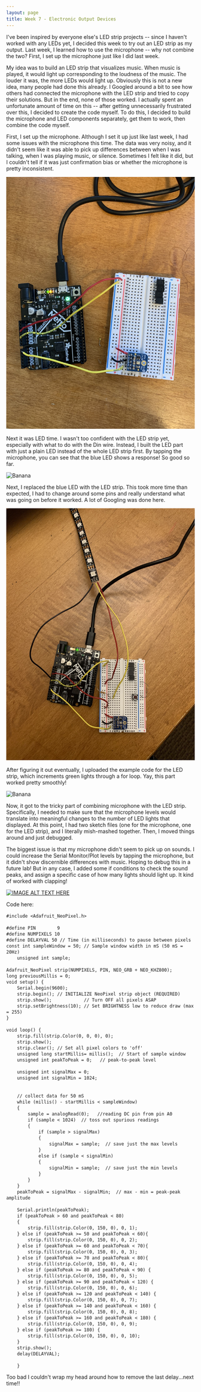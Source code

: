 ```yaml
---
layout: page
title: Week 7 - Electronic Output Devices
---
```


I've been inspired by everyone else's LED strip projects -- since I haven't worked with any LEDs yet, I decided this week to try out an LED strip as my output. Last week, I learned how to use the microphone -- why not combine the two? First, I set up the microphone just like I did last week.

My idea was to build an LED strip that visualizes music. When music is played, it would light up corresponding to the loudness of the music. The louder it was, the more LEDs would light up. Obviously this is not a new idea, many people had done this already. I Googled around a bit to see how others had connected the microphone with the LED strip and tried to copy their solutions. But in the end, none of those worked. I actually spent an unfortunate amount of time on this -- after getting unnecessarily frustrated over this, I decided to create the code myself. To do this, I decided to build the microphone and LED components separately, get them to work, then combine the code myself.

First, I set up the microphone.  Although I set it up just like last week, I had some issues with the microphone this time. The data was very noisy, and it didn't seem like it was able to pick up differences between when I was talking, when I was playing music, or silence. Sometimes I felt like it did, but I couldn't tell if it was just confirmation bias or whether the microphone is pretty inconsistent. 

![Banana](assets/week7-mic.jpg)

Next it was LED time. I wasn't too confident with the LED strip yet, especially with what to do with the Din wire. Instead, I built the LED part with just a plain LED instead of the whole LED strip first. By tapping the microphone, you can see that the blue LED shows a response! So good so far.

![Banana](assets/week7-blue.gif)

Next, I replaced the blue LED with the LED strip. This took more time than expected, I had to change around some pins and really understand what was going on before it worked. A lot of Googling was done here.

![Banana](assets/week7-led.jpg)

After figuring it out eventually, I uploaded the example code for the LED strip, which increments green lights through a for loop. Yay, this part worked pretty smoothly!

![Banana](assets/week7-greenled.gif)

Now, it got to the tricky part of combining microphone with the LED strip. Specifically, I needed to make sure that the microphone levels would translate into meaningful changes to the number of LED lights that displayed. At this point, I had two sketch files (one for the microphone, one for the LED strip), and I literally mish-mashed together. Then, I moved things around and just debugged. 

The biggest issue is that my microphone didn't seem to pick up on sounds. I could increase the Serial Monitor/Plot levels by tapping the microphone, but it didn't show discernible differences with music. Hoping to debug this in a future lab! But in any case, I added some if conditions to check the sound peaks, and assign a specific case of how many lights should light up. It kind of worked with clapping!

[![IMAGE ALT TEXT HERE](https://img.youtube.com/vi/zy6p35a6TUI/0.jpg)](https://www.youtube.com/watch?v=zy6p35a6TUI)


Code here: 


    #include <Adafruit_NeoPixel.h>

    #define PIN        9 
    #define NUMPIXELS 10 
    #define DELAYVAL 50 // Time (in milliseconds) to pause between pixels
    const int sampleWindow = 50; // Sample window width in mS (50 mS = 20Hz)
        unsigned int sample;
        
    Adafruit_NeoPixel strip(NUMPIXELS, PIN, NEO_GRB + NEO_KHZ800);
    long previousMillis = 0; 
    void setup() {
        Serial.begin(9600);
        strip.begin(); // INITIALIZE NeoPixel strip object (REQUIRED)
        strip.show();            // Turn OFF all pixels ASAP
        strip.setBrightness(10); // Set BRIGHTNESS low to reduce draw (max = 255)
    }

    void loop() {
        strip.fill(strip.Color(0, 0, 0), 0);
        strip.show();
        strip.clear(); // Set all pixel colors to 'off'
        unsigned long startMillis= millis();  // Start of sample window
        unsigned int peakToPeak = 0;   // peak-to-peak level

        unsigned int signalMax = 0;
        unsigned int signalMin = 1024;
        

        // collect data for 50 mS
        while (millis() - startMillis < sampleWindow)
        {
            sample = analogRead(0);   //reading DC pin from pin A0
            if (sample < 1024)  // toss out spurious readings
            {
                if (sample > signalMax)
                {
                    signalMax = sample;  // save just the max levels
                }
                else if (sample < signalMin)
                {
                    signalMin = sample;  // save just the min levels
                }
            }
        }
        peakToPeak = signalMax - signalMin;  // max - min = peak-peak amplitude

        Serial.println(peakToPeak);
        if (peakToPeak > 60 and peakToPeak < 80) 
        {
            strip.fill(strip.Color(0, 150, 0), 0, 1);
        } else if (peakToPeak >= 50 and peakToPeak < 60){
            strip.fill(strip.Color(0, 150, 0), 0, 2);
        } else if (peakToPeak >= 60 and peakToPeak < 70){
            strip.fill(strip.Color(0, 150, 0), 0, 3);
        } else if (peakToPeak >= 70 and peakToPeak < 80){
            strip.fill(strip.Color(0, 150, 0), 0, 4);
        } else if (peakToPeak >= 80 and peakToPeak < 90) {
            strip.fill(strip.Color(0, 150, 0), 0, 5);
        } else if (peakToPeak >= 90 and peakToPeak < 120) {
            strip.fill(strip.Color(0, 150, 0), 0, 6);
        } else if (peakToPeak >= 120 and peakToPeak < 140) {
            strip.fill(strip.Color(0, 150, 0), 0, 7);
        } else if (peakToPeak >= 140 and peakToPeak < 160) {
            strip.fill(strip.Color(0, 150, 0), 0, 8);
        } else if (peakToPeak >= 160 and peakToPeak < 180) {
            strip.fill(strip.Color(0, 150, 0), 0, 9);
        } else if (peakToPeak >= 180) {
            strip.fill(strip.Color(0, 150, 0), 0, 10);
        }
        strip.show();
        delay(DELAYVAL);
            
        }

Too bad I couldn't wrap my head around how to remove the last delay...next time!!